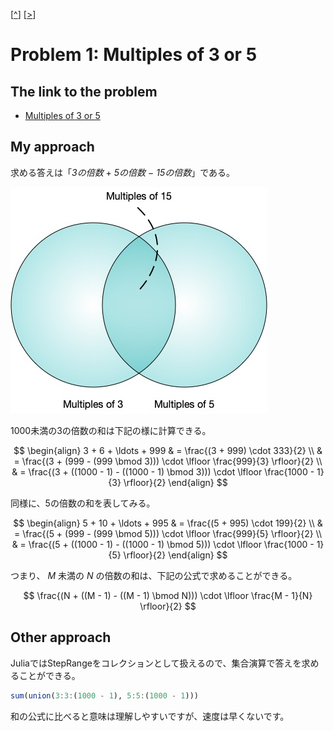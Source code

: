 \[[^](../README_ja.md)] \[[>](./p0002.md)]

# Problem 1: Multiples of 3 or 5

## The link to the problem

- [Multiples of 3 or 5](https://projecteuler.net/problem=1)

## My approach

求める答えは「*3の倍数* $+$ *5の倍数* $-$ *15の倍数*」である。

![multiples of 3 or 5](../images/p0001-01.jpg)

1000未満の3の倍数の和は下記の様に計算できる。

$$
\begin{align}
3 + 6 + \ldots + 999 & = \frac{(3 + 999) \cdot 333}{2} \\
                     & = \frac{(3 + (999 - (999 \bmod 3))) \cdot \lfloor \frac{999}{3} \rfloor}{2} \\
                     & = \frac{(3 + ((1000 - 1) - ((1000 - 1) \bmod 3))) \cdot \lfloor \frac{1000 - 1}{3} \rfloor}{2}
\end{align}
$$

同様に、5の倍数の和を表してみる。

$$
\begin{align}
5 + 10 + \ldots + 995 & = \frac{(5 + 995) \cdot 199}{2} \\
                      & = \frac{(5 + (999 - (999 \bmod 5))) \cdot \lfloor \frac{999}{5} \rfloor}{2} \\
                      & = \frac{(5 + ((1000 - 1) - ((1000 - 1) \bmod 5))) \cdot \lfloor \frac{1000 - 1}{5} \rfloor}{2}
\end{align}
$$

つまり、 $M$ 未満の $N$ の倍数の和は、下記の公式で求めることができる。

$$
\frac{(N + ((M - 1) - ((M - 1) \bmod N))) \cdot \lfloor \frac{M - 1}{N} \rfloor}{2}
$$

## Other approach

JuliaではStepRangeをコレクションとして扱えるので、集合演算で答えを求めることができる。

```julia
sum(union(3:3:(1000 - 1), 5:5:(1000 - 1)))
```

和の公式に比べると意味は理解しやすいですが、速度は早くないです。

